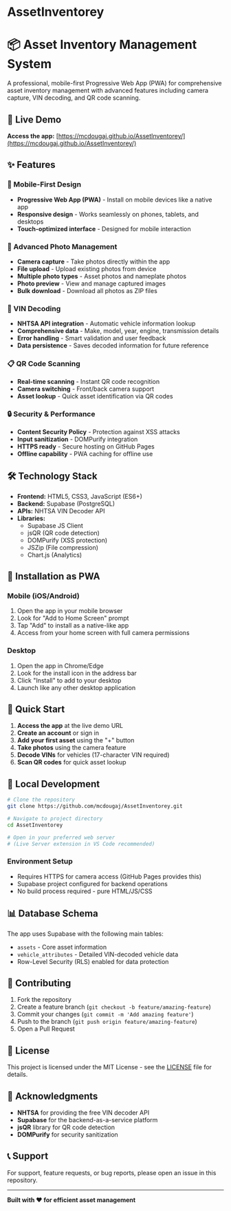 # AssetInventorey

# 📦 Asset Inventory Management System

A professional, mobile-first Progressive Web App (PWA) for comprehensive asset inventory management with advanced features including camera capture, VIN decoding, and QR code scanning.

## 🚀 Live Demo

**Access the app:** [https://mcdougaj.github.io/AssetInventorey/](https://mcdougaj.github.io/AssetInventorey/)

## ✨ Features

### 📱 Mobile-First Design
- **Progressive Web App (PWA)** - Install on mobile devices like a native app
- **Responsive design** - Works seamlessly on phones, tablets, and desktops
- **Touch-optimized interface** - Designed for mobile interaction

### 📸 Advanced Photo Management
- **Camera capture** - Take photos directly within the app
- **File upload** - Upload existing photos from device
- **Multiple photo types** - Asset photos and nameplate photos
- **Photo preview** - View and manage captured images
- **Bulk download** - Download all photos as ZIP files

### 🚗 VIN Decoding
- **NHTSA API integration** - Automatic vehicle information lookup
- **Comprehensive data** - Make, model, year, engine, transmission details
- **Error handling** - Smart validation and user feedback
- **Data persistence** - Saves decoded information for future reference

### 📋 QR Code Scanning
- **Real-time scanning** - Instant QR code recognition
- **Camera switching** - Front/back camera support
- **Asset lookup** - Quick asset identification via QR codes

### 🔒 Security & Performance
- **Content Security Policy** - Protection against XSS attacks
- **Input sanitization** - DOMPurify integration
- **HTTPS ready** - Secure hosting on GitHub Pages
- **Offline capability** - PWA caching for offline use

## 🛠️ Technology Stack

- **Frontend:** HTML5, CSS3, JavaScript (ES6+)
- **Backend:** Supabase (PostgreSQL)
- **APIs:** NHTSA VIN Decoder API
- **Libraries:**
  - Supabase JS Client
  - jsQR (QR code detection)
  - DOMPurify (XSS protection)
  - JSZip (File compression)
  - Chart.js (Analytics)

## 📱 Installation as PWA

### Mobile (iOS/Android)
1. Open the app in your mobile browser
2. Look for "Add to Home Screen" prompt
3. Tap "Add" to install as a native-like app
4. Access from your home screen with full camera permissions

### Desktop
1. Open the app in Chrome/Edge
2. Look for the install icon in the address bar
3. Click "Install" to add to your desktop
4. Launch like any other desktop application

## 🚀 Quick Start

1. **Access the app** at the live demo URL
2. **Create an account** or sign in
3. **Add your first asset** using the "+" button
4. **Take photos** using the camera feature
5. **Decode VINs** for vehicles (17-character VIN required)
6. **Scan QR codes** for quick asset lookup

## 🔧 Local Development

```bash
# Clone the repository
git clone https://github.com/mcdougaj/AssetInventorey.git

# Navigate to project directory
cd AssetInventorey

# Open in your preferred web server
# (Live Server extension in VS Code recommended)
```

### Environment Setup
- Requires HTTPS for camera access (GitHub Pages provides this)
- Supabase project configured for backend operations
- No build process required - pure HTML/JS/CSS

## 📊 Database Schema

The app uses Supabase with the following main tables:
- `assets` - Core asset information
- `vehicle_attributes` - Detailed VIN-decoded vehicle data
- Row-Level Security (RLS) enabled for data protection

## 🤝 Contributing

1. Fork the repository
2. Create a feature branch (`git checkout -b feature/amazing-feature`)
3. Commit your changes (`git commit -m 'Add amazing feature'`)
4. Push to the branch (`git push origin feature/amazing-feature`)
5. Open a Pull Request

## 📄 License

This project is licensed under the MIT License - see the [LICENSE](LICENSE) file for details.

## 🙏 Acknowledgments

- **NHTSA** for providing the free VIN decoder API
- **Supabase** for the backend-as-a-service platform
- **jsQR** library for QR code detection
- **DOMPurify** for security sanitization

## 📞 Support

For support, feature requests, or bug reports, please open an issue in this repository.

---

**Built with ❤️ for efficient asset management**
